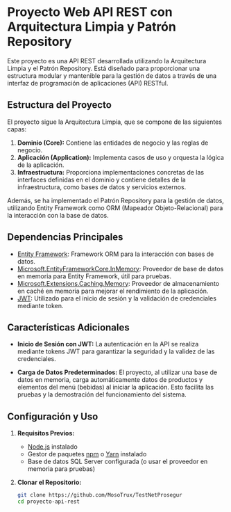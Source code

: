 # Proyecto Web API REST con Arquitectura Limpia y Patrón Repository

Este proyecto es una API REST desarrollada utilizando la Arquitectura Limpia y el Patrón Repository. Está diseñado para proporcionar una estructura modular y mantenible para la gestión de datos a través de una interfaz de programación de aplicaciones (API) RESTful.

## Estructura del Proyecto

El proyecto sigue la Arquitectura Limpia, que se compone de las siguientes capas:

1. **Dominio (Core):** Contiene las entidades de negocio y las reglas de negocio.
2. **Aplicación (Application):** Implementa casos de uso y orquesta la lógica de la aplicación.
3. **Infraestructura:** Proporciona implementaciones concretas de las interfaces definidas en el dominio y contiene detalles de la infraestructura, como bases de datos y servicios externos.

Además, se ha implementado el Patrón Repository para la gestión de datos, utilizando Entity Framework como ORM (Mapeador Objeto-Relacional) para la interacción con la base de datos.

## Dependencias Principales

- [Entity Framework](https://docs.microsoft.com/en-us/ef/): Framework ORM para la interacción con bases de datos.
- [Microsoft.EntityFrameworkCore.InMemory](https://www.nuget.org/packages/Microsoft.EntityFrameworkCore.InMemory/): Proveedor de base de datos en memoria para Entity Framework, útil para pruebas.
- [Microsoft.Extensions.Caching.Memory](https://www.nuget.org/packages/Microsoft.Extensions.Caching.Memory/): Proveedor de almacenamiento en caché en memoria para mejorar el rendimiento de la aplicación.
- [JWT](https://jwt.io/): Utilizado para el inicio de sesión y la validación de credenciales mediante token.

## Características Adicionales

- **Inicio de Sesión con JWT:** La autenticación en la API se realiza mediante tokens JWT para garantizar la seguridad y la validez de las credenciales.

- **Carga de Datos Predeterminados:** El proyecto, al utilizar una base de datos en memoria, carga automáticamente datos de productos y elementos del menú (bebidas) al iniciar la aplicación. Esto facilita las pruebas y la demostración del funcionamiento del sistema.

## Configuración y Uso

1. **Requisitos Previos:**
   - [Node.js](https://nodejs.org/) instalado
   - Gestor de paquetes [npm](https://www.npmjs.com/) o [Yarn](https://yarnpkg.com/) instalado
   - Base de datos SQL Server configurada (o usar el proveedor en memoria para pruebas)

2. **Clonar el Repositorio:**
   ```bash
   git clone https://github.com/MosoTrux/TestNetProsegur
   cd proyecto-api-rest
